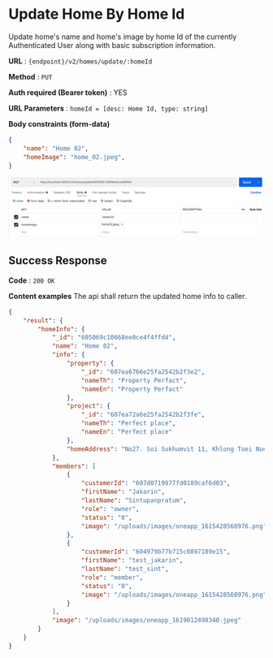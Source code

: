 # Update Home By Home Id

Update home's name and home's image by home Id of the currently Authenticated User along with basic
subscription information.

**URL** : `{endpoint}/v2/homes/update/:homeId`

**Method** : `PUT`

**Auth required (Bearer token)** : YES

**URL Parameters** : `homeId = [desc: Home Id, type: string]`

**Body constraints (form-data)**

```json
{
    "name": "Home 02",
    "homeImage": "home_02.jpeg",
}
```

![alt text for screen readers](/assets/images/update-home-v1.png "Sample body data")


## Success Response

**Code** : `200 OK`

**Content examples**
The api shall return the updated home info to caller.


```json
{
    "result": {
        "homeInfo": {
            "_id": "605069c10668ee0ce4f4ffd4",
            "name": "Home 02",
            "info": {
                "property": {
                    "_id": "607ea6766e25fa2542b2f3e2",
                    "nameTh": "Property Perfact",
                    "nameEn": "Property Perfact"
                },
                "project": {
                    "_id": "607ea72a6e25fa2542b2f3fe",
                    "nameTh": "Perfect place",
                    "nameEn": "Perfect place"
                },
                "homeAddress": "No27. Soi Sukhumvit 11, Khlong Toei Nuea, Watthana, Bangkok 10110"
            },
            "members": [
                {
                    "customerId": "607d0719977fd0189caf6d03",
                    "firstName": "Jakarin",
                    "lastName": "Sintupanpratum",
                    "role": "owner",
                    "status": "0",
                    "image": "/uploads/images/oneapp_1615428568976.png"
                },
                {
                    "customerId": "604979b77b715c0897189e15",
                    "firstName": "test_jakarin",
                    "lastName": "test_sint",
                    "role": "member",
                    "status": "0",
                    "image": "/uploads/images/oneapp_1615428568976.png"
                }
            ],
            "image": "/uploads/images/oneapp_1619012498340.jpeg"
        }
    }
}
```